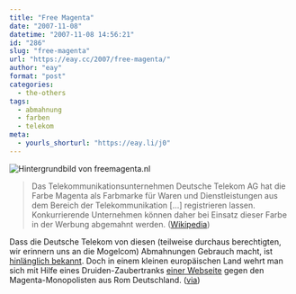 ```yaml
---
title: "Free Magenta"
date: "2007-11-08"
datetime: "2007-11-08 14:56:21"
id: "286"
slug: "free-magenta"
url: "https://eay.cc/2007/free-magenta/"
author: "eay"
format: "post"
categories:
  - the-others
tags:
  - abmahnung
  - farben
  - telekom
meta:
  - yourls_shorturl: "https://eay.li/j0"
---
```


![](/uploads/2007/freemagenta.gif "Hintergrundbild von freemagenta.nl")

> Das Telekommunikationsunternehmen Deutsche Telekom AG hat die Farbe Magenta als Farbmarke für Waren und Dienstleistungen aus dem Bereich der Telekommunikation \[...\] registrieren lassen. Konkurrierende Unternehmen können daher bei Einsatz dieser Farbe in der Werbung abgemahnt werden. ([Wikipedia](http://de.wikipedia.org/wiki/Magenta_(Farbe)))

Dass die Deutsche Telekom von diesen (teilweise durchaus berechtigten, wir erinnern uns an die Mogelcom) Abmahnungen Gebrauch macht, ist [hinlänglich bekannt](http://www.google.de/search?q=magenta+abmahnung). Doch in einem kleinen europäischen Land wehrt man sich mit Hilfe eines Druiden-Zaubertranks [einer Webseite](http://freemagenta.nl/) gegen den Magenta-Monopolisten aus Rom Deutschland. ([via](http://www.supertopic.de/))
